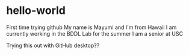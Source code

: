 # hello-world
First time trying github
My name is Mayumi and I'm from Hawaii
I am currently working in the BDDL Lab for the summer
I am a senior at USC

Trying this out with GitHub desktop??
